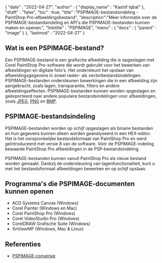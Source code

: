 {
  "date" : "2022-04-27",
  "author" : {
    "display_name" : "Kashif Iqbal"
},
  "draft" : "false",
  "toc" : true,
  "title" :"PSPIMAGE-bestandsindeling - PaintShop Pro-afbeeldingsbestand",
  "description":"Meer informatie over de PSPIMAGE-bestandsindeling en API's die PSPIMAGE-bestanden kunnen maken en openen.",
  "linktitle" : "PSPIMAGE",
  "menu" : {
    "docs" : {
      "parent" : "image"
}
},
  "lastmod" : "2022-04-27"
}
## Wat is een PSPIMAGE-bestand?

Een PSPIMAGE-bestand is een grafische afbeelding die is opgeslagen met Corel PaintShop Pro-software die wordt gebruikt voor het bewerken van afbeeldingen en digitale foto's. Het ondersteunt het opslaan van afbeeldingsgegevens in zowel raster- als vectorbestandsindelingen. PSPIMAGE-bestanden ondersteunen bewerkingen die in een afbeelding zijn aangebracht, zoals lagen, transparantie, filters en andere afbeeldingseffecten. PSPIMAGE-bestanden kunnen worden opgeslagen en geëxporteerd naar andere populaire bestandsindelingen voor afbeeldingen, zoals [JPEG](/nl/image/jpeg/), [PNG](/nl/) en [BMP](/nl/image/bmp/).

## PSPIMAGE-bestandsindeling

PSPIMAGE-bestanden worden op schijf opgeslagen als binaire bestanden en hun gegevens kunnen alleen worden geanalyseerd in een HEX-editor. Het is het oorspronkelijke bestandsformaat van PaintShop Pro en werd geïntroduceerd met versie 8 van de software. Vóór de PSPIMAGE-indeling bewaarde PaintShop Pro afbeeldingen in de PSP-bestandsindeling.

PSPIMAGE-bestanden kunnen vanuit PaintShop Pro als nieuw bestand worden gemaakt. Dankzij de ondersteuning van lagenfunctionaliteit, kunt u met het bestandsformaat afbeeldingen bewerken en op schijf opslaan.

## Programma's die PSPIMAGE-documenten kunnen openen

* ACD Systems Canvas (Windows)
* Corel Painter (Windows en Mac)
* Corel PaintShop Pro (Windows)
* Corel VideoStudio Pro (Windows)
* CorelDRAW Grafische Suite (Windows)
* XnViewMP (Windows, Mac & Linux)

## Referenties

* [PSPIMAGE-conversie](https://community.adobe.com/t5/photoshop-ecosystem-discussions/pspimage-conversion/m-p/5288141)

